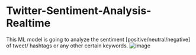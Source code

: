 # Twitter-Sentiment-Analysis-Realtime
This ML model is going to analyze the sentiment [positive/neutral/negative] of tweet/ hashtags or any other certain keywords.
![image](https://user-images.githubusercontent.com/60690698/147146348-0ac004d7-e930-494e-8bb1-5faeea0827ea.png)

